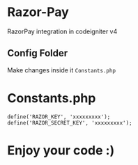 # Razor-Pay
RazorPay integration in codeigniter v4

## Config Folder 
Make changes inside it `Constants.php`

# Constants.php
``` 
define('RAZOR_KEY', 'xxxxxxxxx');
define('RAZOR_SECRET_KEY', 'xxxxxxxxx');

```
# Enjoy your code :)
